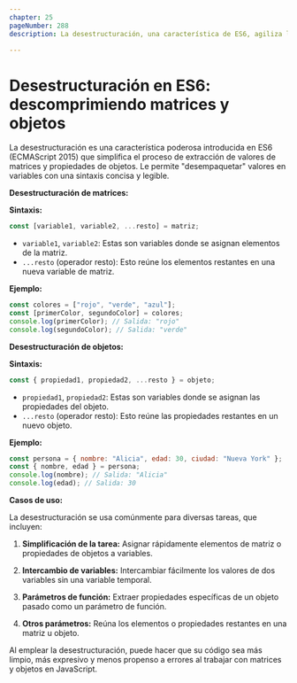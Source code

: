 ```yaml
---
chapter: 25
pageNumber: 288
description: La desestructuración, una característica de ES6, agiliza la extracción de datos de matrices y objetos. Simplifica el proceso al permitirle asignar valores o propiedades específicas directamente a las variables, lo que mejora la claridad y la eficiencia del código. La desestructuración es una herramienta esencial para trabajar con estructuras de datos complejas en JavaScript.

---
```

# Desestructuración en ES6: descomprimiendo matrices y objetos

La desestructuración es una característica poderosa introducida en ES6 (ECMAScript 2015) que simplifica el proceso de extracción de valores de matrices y propiedades de objetos. Le permite "desempaquetar" valores en variables con una sintaxis concisa y legible.

**Desestructuración de matrices:**

**Sintaxis:**

```javascript
const [variable1, variable2, ...resto] = matriz;
```

- `variable1`, `variable2`: Estas son variables donde se asignan elementos de la matriz.
- `...resto` (operador resto): Esto reúne los elementos restantes en una nueva variable de matriz.

**Ejemplo:**

```javascript
const colores = ["rojo", "verde", "azul"];
const [primerColor, segundoColor] = colores;
console.log(primerColor); // Salida: "rojo"
console.log(segundoColor); // Salida: "verde"
```

**Desestructuración de objetos:**

**Sintaxis:**

```javascript
const { propiedad1, propiedad2, ...resto } = objeto;
```

- `propiedad1`, `propiedad2`: Estas son variables donde se asignan las propiedades del objeto.
- `...resto` (operador resto): Esto reúne las propiedades restantes en un nuevo objeto.

**Ejemplo:**

```javascript
const persona = { nombre: "Alicia", edad: 30, ciudad: "Nueva York" };
const { nombre, edad } = persona;
console.log(nombre); // Salida: "Alicia"
console.log(edad); // Salida: 30
```

**Casos de uso:**

La desestructuración se usa comúnmente para diversas tareas, que incluyen:

1. **Simplificación de la tarea:** Asignar rápidamente elementos de matriz o propiedades de objetos a variables.

2. **Intercambio de variables:** Intercambiar fácilmente los valores de dos variables sin una variable temporal.

3. **Parámetros de función:** Extraer propiedades específicas de un objeto pasado como un parámetro de función.

4. **Otros parámetros:** Reúna los elementos o propiedades restantes en una matriz u objeto.

Al emplear la desestructuración, puede hacer que su código sea más limpio, más expresivo y menos propenso a errores al trabajar con matrices y objetos en JavaScript.
